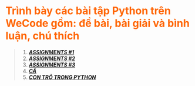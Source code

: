 
# <span style="color:#FF6600"><b>Trình bày các bài tập Python trên WeCode gồm: đề bài, bài giải và bình luận, chú thích</b></span>
> 1. [__*ASSIGNMENTS #1*__](https://github.com/khoaphamj1505/CS114.L11.KHCL/tree/master/WeCode/%231)
> 2. [__*ASSIGNMENTS #2*__](https://github.com/khoaphamj1505/CS114.L11.KHCL/tree/master/WeCode/%232)
> 3. [__*ASSIGNMENTS #3*__](https://github.com/khoaphamj1505/CS114.L11.KHCL/tree/master/WeCode/%233)
> 4. [__*CÂ*__](https://github.com/khoaphamj1505/CS114.L11.KHCL/tree/master/WeCode/%23C%E1%BA%A5u%20tr%C3%BAc%20d%E1%BB%AF%20li%E1%BB%87u)
> 5. [__*CON TRỎ TRONG PYTHON*__](https://github.com/khoaphamj1505/CS114.L11.KHCL/tree/master/WeCode/%23Con%20tr%E1%BB%8F%20trong%20Python)
